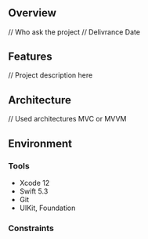 #  <Project Name>

## Overview

// Who ask the project
// Delivrance Date

## Features

// Project description here

## Architecture

// Used architectures MVC or MVVM

## Environment

### Tools

- Xcode 12
- Swift 5.3
- Git
- UIKit, Foundation

### Constraints


